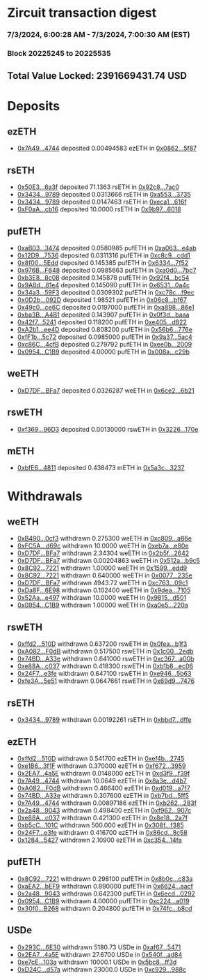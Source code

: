 # Zircuit transaction digest
### 7/3/2024, 6:00:28 AM - 7/3/2024, 7:00:30 AM (EST)
### Block 20225245 to 20225535

## Total Value Locked: 2391669431.74 USD

# Deposits
## ezETH
- [0x7A49...4744](https://etherscan.io/address/0x7A493Be5c2ce014cD049Bf178a1ac0Db1B434744) deposited 0.00494583 ezETH in [0x0862...5f87](https://etherscan.io/tx/0x7A493Be5c2ce014cD049Bf178a1ac0Db1B434744)
## rsETH
- [0x50E3...6a3f](https://etherscan.io/address/0x50E3449024632221562C6BD11e1d5D4a6cC06a3f) deposited 71.1363 rsETH in [0x92c8...7ac0](https://etherscan.io/tx/0x50E3449024632221562C6BD11e1d5D4a6cC06a3f)
- [0x3434...9789](https://etherscan.io/address/0x34349c5569e7B846c3558961552D2202760A9789) deposited 0.0313666 rsETH in [0xa553...3735](https://etherscan.io/tx/0x34349c5569e7B846c3558961552D2202760A9789)
- [0x3434...9789](https://etherscan.io/address/0x34349c5569e7B846c3558961552D2202760A9789) deposited 0.0147463 rsETH in [0xeca1...616f](https://etherscan.io/tx/0x34349c5569e7B846c3558961552D2202760A9789)
- [0xF0aA...cb16](https://etherscan.io/address/0xF0aA926edE618Fa4771AEe8F60E96859CCDCcb16) deposited 10.0000 rsETH in [0x9b97...6018](https://etherscan.io/tx/0xF0aA926edE618Fa4771AEe8F60E96859CCDCcb16)
## pufETH
- [0xaB03...3474](https://etherscan.io/address/0xaB03Bf3aD835DB545f2d3B9897a7b7167eAa3474) deposited 0.0580985 pufETH in [0xa063...e4ab](https://etherscan.io/tx/0xaB03Bf3aD835DB545f2d3B9897a7b7167eAa3474)
- [0x12D9...7536](https://etherscan.io/address/0x12D93e5a5464D305FE486adF8Cd44cCf26B17536) deposited 0.0311316 pufETH in [0xc8c9...cdd1](https://etherscan.io/tx/0x12D93e5a5464D305FE486adF8Cd44cCf26B17536)
- [0x8f00...5Edd](https://etherscan.io/address/0x8f005B12B919737e36ff114Cb1Cccc88a9755Edd) deposited 0.145385 pufETH in [0x6334...7f52](https://etherscan.io/tx/0x8f005B12B919737e36ff114Cb1Cccc88a9755Edd)
- [0x976B...F648](https://etherscan.io/address/0x976B78b13aBca70Ea71e7f0efC200Bd5880AF648) deposited 0.0985663 pufETH in [0xa0d0...7bc7](https://etherscan.io/tx/0x976B78b13aBca70Ea71e7f0efC200Bd5880AF648)
- [0xb3E8...8c08](https://etherscan.io/address/0xb3E8D779357425c7648FE2D4F749cC39078c8c08) deposited 0.145878 pufETH in [0x92f4...bc54](https://etherscan.io/tx/0xb3E8D779357425c7648FE2D4F749cC39078c8c08)
- [0x9A8d...81e4](https://etherscan.io/address/0x9A8d4e9943ebA5517021399E944eFAC24C0481e4) deposited 0.145090 pufETH in [0x6531...0a4c](https://etherscan.io/tx/0x9A8d4e9943ebA5517021399E944eFAC24C0481e4)
- [0x34a3...59F3](https://etherscan.io/address/0x34a34DDd7005c4C0c693549826aB7C7bBf5A59F3) deposited 0.0309302 pufETH in [0xc78c...f9ec](https://etherscan.io/tx/0x34a34DDd7005c4C0c693549826aB7C7bBf5A59F3)
- [0x0D2b...092D](https://etherscan.io/address/0x0D2b5A818cc377FcC7A1Dd1470e9D8fCC87B092D) deposited 1.98521 pufETH in [0x06c8...bf67](https://etherscan.io/tx/0x0D2b5A818cc377FcC7A1Dd1470e9D8fCC87B092D)
- [0x49c0...ce6C](https://etherscan.io/address/0x49c00e2b9494eea42bEe295Aca1BB831e0F5ce6C) deposited 0.0197000 pufETH in [0xa898...86e1](https://etherscan.io/tx/0x49c00e2b9494eea42bEe295Aca1BB831e0F5ce6C)
- [0xba3B...A4B1](https://etherscan.io/address/0xba3BF7498EC2a8Ad1B2374a3012d74372dfaA4B1) deposited 0.143907 pufETH in [0x0f3d...baaa](https://etherscan.io/tx/0xba3BF7498EC2a8Ad1B2374a3012d74372dfaA4B1)
- [0x42f7...5241](https://etherscan.io/address/0x42f7e5F8600a6eB8694069E52F4E4057d7d15241) deposited 0.118200 pufETH in [0xe405...d822](https://etherscan.io/tx/0x42f7e5F8600a6eB8694069E52F4E4057d7d15241)
- [0xA2b1...ee4D](https://etherscan.io/address/0xA2b16c27c0766A1Df18892F7b0413b4f5806ee4D) deposited 0.808200 pufETH in [0x56b6...776e](https://etherscan.io/tx/0xA2b16c27c0766A1Df18892F7b0413b4f5806ee4D)
- [0xfF1b...5c72](https://etherscan.io/address/0xfF1ba1CE23fFEBCcbb939Cb15A5Fc60B8b515c72) deposited 0.0985000 pufETH in [0x9a37...5ac4](https://etherscan.io/tx/0xfF1ba1CE23fFEBCcbb939Cb15A5Fc60B8b515c72)
- [0xc86C...4cfB](https://etherscan.io/address/0xc86CD9f65300189019f6Ac1BF90422e45F524cfB) deposited 0.279792 pufETH in [0xee0b...2009](https://etherscan.io/tx/0xc86CD9f65300189019f6Ac1BF90422e45F524cfB)
- [0x0954...C1B9](https://etherscan.io/address/0x0954781fB5472b133c3252AE7cef9E038980C1B9) deposited 4.00000 pufETH in [0x008a...c29b](https://etherscan.io/tx/0x0954781fB5472b133c3252AE7cef9E038980C1B9)
## weETH
- [0xD7DF...BFa7](https://etherscan.io/address/0xD7DF7E085214743530afF339aFC420c7c720BFa7) deposited 0.0326287 weETH in [0x6ce2...6b21](https://etherscan.io/tx/0xD7DF7E085214743530afF339aFC420c7c720BFa7)
## rswETH
- [0xf369...96D3](https://etherscan.io/address/0xf369120BA734b65581f7aEB23cA4E4aF2b8596D3) deposited 0.00130000 rswETH in [0x3226...170e](https://etherscan.io/tx/0xf369120BA734b65581f7aEB23cA4E4aF2b8596D3)
## mETH
- [0xbfE6...4811](https://etherscan.io/address/0xbfE6d799120fc7AfBe3a5232e67e2577196D4811) deposited 0.438473 mETH in [0x5a3c...3237](https://etherscan.io/tx/0xbfE6d799120fc7AfBe3a5232e67e2577196D4811)
# Withdrawals
## weETH
- [0xB490...0cf3](https://etherscan.io/address/0xB4909Ef32009C5C020a0eD50cB30203190470cf3) withdrawn 0.275300 weETH in [0xc809...a86e](https://etherscan.io/tx/0xB4909Ef32009C5C020a0eD50cB30203190470cf3)
- [0xFC5A...d69c](https://etherscan.io/address/0xFC5Ad91f9226Ae735D001421d24bD3AFD6Fbd69c) withdrawn 10.0000 weETH in [0xeb7a...e80e](https://etherscan.io/tx/0xFC5Ad91f9226Ae735D001421d24bD3AFD6Fbd69c)
- [0xD7DF...BFa7](https://etherscan.io/address/0xD7DF7E085214743530afF339aFC420c7c720BFa7) withdrawn 2.34304 weETH in [0x2b5f...2642](https://etherscan.io/tx/0xD7DF7E085214743530afF339aFC420c7c720BFa7)
- [0xD7DF...BFa7](https://etherscan.io/address/0xD7DF7E085214743530afF339aFC420c7c720BFa7) withdrawn 0.00204863 weETH in [0x512a...b9c5](https://etherscan.io/tx/0xD7DF7E085214743530afF339aFC420c7c720BFa7)
- [0x8C92...7221](https://etherscan.io/address/0x8C9213B5c130A38f04deF13BD48baB4cdC457221) withdrawn 1.00000 weETH in [0x1599...edd9](https://etherscan.io/tx/0x8C9213B5c130A38f04deF13BD48baB4cdC457221)
- [0x8C92...7221](https://etherscan.io/address/0x8C9213B5c130A38f04deF13BD48baB4cdC457221) withdrawn 0.640000 weETH in [0x0077...235e](https://etherscan.io/tx/0x8C9213B5c130A38f04deF13BD48baB4cdC457221)
- [0xD7DF...BFa7](https://etherscan.io/address/0xD7DF7E085214743530afF339aFC420c7c720BFa7) withdrawn 4943.72 weETH in [0xc763...09c1](https://etherscan.io/tx/0xD7DF7E085214743530afF339aFC420c7c720BFa7)
- [0xDa8F...6E98](https://etherscan.io/address/0xDa8F19F21723985D510366E1246489E6D4c66E98) withdrawn 0.102400 weETH in [0x9dea...7105](https://etherscan.io/tx/0xDa8F19F21723985D510366E1246489E6D4c66E98)
- [0x52Aa...e497](https://etherscan.io/address/0x52Aa899454998Be5b000Ad077a46Bbe360F4e497) withdrawn 10.0000 weETH in [0x9815...d501](https://etherscan.io/tx/0x52Aa899454998Be5b000Ad077a46Bbe360F4e497)
- [0x0954...C1B9](https://etherscan.io/address/0x0954781fB5472b133c3252AE7cef9E038980C1B9) withdrawn 1.00000 weETH in [0xa0e5...220a](https://etherscan.io/tx/0x0954781fB5472b133c3252AE7cef9E038980C1B9)
## rswETH
- [0xffd2...510D](https://etherscan.io/address/0xffd28328F6e202B01020Fe326A5D0cB95765510D) withdrawn 0.637200 rswETH in [0x0fea...b1f3](https://etherscan.io/tx/0xffd28328F6e202B01020Fe326A5D0cB95765510D)
- [0xA082...F0dB](https://etherscan.io/address/0xA082856101bfB5c360F7c184eC3b94463bc0F0dB) withdrawn 0.517500 rswETH in [0x1c00...2edb](https://etherscan.io/tx/0xA082856101bfB5c360F7c184eC3b94463bc0F0dB)
- [0x74BD...A33e](https://etherscan.io/address/0x74BDdfD0CA3E36aD4a8026dA1fD1d4b911e5A33e) withdrawn 0.641000 rswETH in [0xc367...a00b](https://etherscan.io/tx/0x74BDdfD0CA3E36aD4a8026dA1fD1d4b911e5A33e)
- [0xe88A...c037](https://etherscan.io/address/0xe88AA9924a3A2Aa5AE246FCb58A2536f04f5c037) withdrawn 0.418300 rswETH in [0xb1b8...ec06](https://etherscan.io/tx/0xe88AA9924a3A2Aa5AE246FCb58A2536f04f5c037)
- [0x24F7...e3fe](https://etherscan.io/address/0x24F728BBD415d98C227FD2Edd3A348aCA215e3fe) withdrawn 0.647100 rswETH in [0xe946...5b63](https://etherscan.io/tx/0x24F728BBD415d98C227FD2Edd3A348aCA215e3fe)
- [0xfe3A...5e51](https://etherscan.io/address/0xfe3A3DFF8646CE5Ec6f8797BE5e599c961055e51) withdrawn 0.0647661 rswETH in [0x69d9...7476](https://etherscan.io/tx/0xfe3A3DFF8646CE5Ec6f8797BE5e599c961055e51)
## rsETH
- [0x3434...9789](https://etherscan.io/address/0x34349c5569e7B846c3558961552D2202760A9789) withdrawn 0.00192261 rsETH in [0xbbd7...dffe](https://etherscan.io/tx/0x34349c5569e7B846c3558961552D2202760A9789)
## ezETH
- [0xffd2...510D](https://etherscan.io/address/0xffd28328F6e202B01020Fe326A5D0cB95765510D) withdrawn 0.541700 ezETH in [0xef4b...2745](https://etherscan.io/tx/0xffd28328F6e202B01020Fe326A5D0cB95765510D)
- [0xe1B6...3f1F](https://etherscan.io/address/0xe1B6cb9490fC9A64F1215eb7D75e3F23b4C53f1F) withdrawn 0.370000 ezETH in [0xf672...3959](https://etherscan.io/tx/0xe1B6cb9490fC9A64F1215eb7D75e3F23b4C53f1F)
- [0x2EA7...4a5E](https://etherscan.io/address/0x2EA7E3CF39d3195bFF81c8C9a3230cCc833F4a5E) withdrawn 0.0148000 ezETH in [0xd3f9...f39f](https://etherscan.io/tx/0x2EA7E3CF39d3195bFF81c8C9a3230cCc833F4a5E)
- [0x7A49...4744](https://etherscan.io/address/0x7A493Be5c2ce014cD049Bf178a1ac0Db1B434744) withdrawn 10.0649 ezETH in [0x8a3e...d4b7](https://etherscan.io/tx/0x7A493Be5c2ce014cD049Bf178a1ac0Db1B434744)
- [0xA082...F0dB](https://etherscan.io/address/0xA082856101bfB5c360F7c184eC3b94463bc0F0dB) withdrawn 0.466400 ezETH in [0xd019...a7f7](https://etherscan.io/tx/0xA082856101bfB5c360F7c184eC3b94463bc0F0dB)
- [0x74BD...A33e](https://etherscan.io/address/0x74BDdfD0CA3E36aD4a8026dA1fD1d4b911e5A33e) withdrawn 0.307600 ezETH in [0xb7bd...5ff5](https://etherscan.io/tx/0x74BDdfD0CA3E36aD4a8026dA1fD1d4b911e5A33e)
- [0x7A49...4744](https://etherscan.io/address/0x7A493Be5c2ce014cD049Bf178a1ac0Db1B434744) withdrawn 0.00897186 ezETH in [0xb262...283f](https://etherscan.io/tx/0x7A493Be5c2ce014cD049Bf178a1ac0Db1B434744)
- [0x2a48...9043](https://etherscan.io/address/0x2a48c005990B6EbdFd6C7521DBAa7d134A679043) withdrawn 0.498400 ezETH in [0xf962...907c](https://etherscan.io/tx/0x2a48c005990B6EbdFd6C7521DBAa7d134A679043)
- [0xe88A...c037](https://etherscan.io/address/0xe88AA9924a3A2Aa5AE246FCb58A2536f04f5c037) withdrawn 0.421300 ezETH in [0x8e18...2a7f](https://etherscan.io/tx/0xe88AA9924a3A2Aa5AE246FCb58A2536f04f5c037)
- [0xb5cC...101C](https://etherscan.io/address/0xb5cCC38deE973EdE2d78c071E4b9c2E49783101C) withdrawn 500.000 ezETH in [0x308f...f385](https://etherscan.io/tx/0xb5cCC38deE973EdE2d78c071E4b9c2E49783101C)
- [0x24F7...e3fe](https://etherscan.io/address/0x24F728BBD415d98C227FD2Edd3A348aCA215e3fe) withdrawn 0.416700 ezETH in [0x86cd...8c58](https://etherscan.io/tx/0x24F728BBD415d98C227FD2Edd3A348aCA215e3fe)
- [0x1284...5427](https://etherscan.io/address/0x128464ad70CDc5B739518028ee9b181aeb7B5427) withdrawn 2.10900 ezETH in [0xc354...14fa](https://etherscan.io/tx/0x128464ad70CDc5B739518028ee9b181aeb7B5427)
## pufETH
- [0x8C92...7221](https://etherscan.io/address/0x8C9213B5c130A38f04deF13BD48baB4cdC457221) withdrawn 0.298100 pufETH in [0x8b0c...c83a](https://etherscan.io/tx/0x8C9213B5c130A38f04deF13BD48baB4cdC457221)
- [0xaEA2...bEF9](https://etherscan.io/address/0xaEA25B469E2D7652c9D8F8AFEaE3B941486ebEF9) withdrawn 0.890000 pufETH in [0x6624...aacf](https://etherscan.io/tx/0xaEA25B469E2D7652c9D8F8AFEaE3B941486ebEF9)
- [0x2a48...9043](https://etherscan.io/address/0x2a48c005990B6EbdFd6C7521DBAa7d134A679043) withdrawn 0.642300 pufETH in [0x6ecd...0292](https://etherscan.io/tx/0x2a48c005990B6EbdFd6C7521DBAa7d134A679043)
- [0x0954...C1B9](https://etherscan.io/address/0x0954781fB5472b133c3252AE7cef9E038980C1B9) withdrawn 4.00000 pufETH in [0xc224...a019](https://etherscan.io/tx/0x0954781fB5472b133c3252AE7cef9E038980C1B9)
- [0x30f0...B268](https://etherscan.io/address/0x30f0b60194517C287674382a90EC6D5cFE22B268) withdrawn 0.204800 pufETH in [0x74fc...b8cd](https://etherscan.io/tx/0x30f0b60194517C287674382a90EC6D5cFE22B268)
## USDe
- [0x293C...6E30](https://etherscan.io/address/0x293C6937D8D82e05B01335F7B33FBA0c8e256E30) withdrawn 5180.73 USDe in [0xaf67...5471](https://etherscan.io/tx/0x293C6937D8D82e05B01335F7B33FBA0c8e256E30)
- [0x2EA7...4a5E](https://etherscan.io/address/0x2EA7E3CF39d3195bFF81c8C9a3230cCc833F4a5E) withdrawn 27.6700 USDe in [0x540f...ad84](https://etherscan.io/tx/0x2EA7E3CF39d3195bFF81c8C9a3230cCc833F4a5E)
- [0xe7cE...103a](https://etherscan.io/address/0xe7cEae440C687d75425e2f5FF17e9259f051103a) withdrawn 10000.1 USDe in [0x5bc8...ff3d](https://etherscan.io/tx/0xe7cEae440C687d75425e2f5FF17e9259f051103a)
- [0xD24C...d57a](https://etherscan.io/address/0xD24Cfe2d0fa81369ca6291c28ac5426e16B6d57a) withdrawn 23000.0 USDe in [0xc929...988c](https://etherscan.io/tx/0xD24Cfe2d0fa81369ca6291c28ac5426e16B6d57a)
